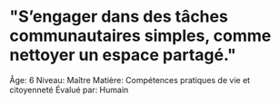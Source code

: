 # "S’engager dans des tâches communautaires simples, comme nettoyer un espace partagé."

Âge: 6
Niveau: Maître
Matière: Compétences pratiques de vie et citoyenneté
Évalué par: Humain